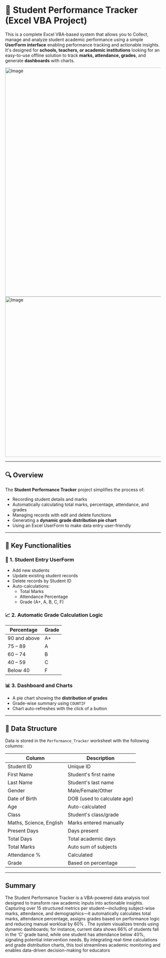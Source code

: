 # 📘 Student Performance Tracker (Excel VBA Project)

This is a complete Excel VBA-based system that allows you to Collect, manage and analyze student academic performance using a simple **UserForm interface** enabling performance tracking and actionable insights. It's designed for **schools, teachers, or academic institutions** looking for an easy-to-use offline solution to track **marks, attendance, grades**, and generate **dashboards** with charts.

<img width="1899" height="741" alt="Image" src="https://github.com/user-attachments/assets/eec9652f-dc33-4d0f-8ebd-a701f20949fa" />

<img width="1046" height="519" alt="Image" src="https://github.com/user-attachments/assets/b428dfc2-1a5b-46b2-a3d9-01d3736707cc" />

---

## 🔍 Overview

The **Student Performance Tracker** project simplifies the process of:
- Recording student details and marks
- Automatically calculating total marks, percentage, attendance, and grades
- Managing records with edit and delete functions
- Generating a **dynamic grade distribution pie chart**
- Using an Excel UserForm to make data entry user-friendly

---

## 🧠 Key Functionalities

### 🎯 1. **Student Entry UserForm**
- Add new students
- Update existing student records
- Delete records by Student ID
- Auto-calculations:
  - Total Marks
  - Attendance Percentage
  - Grade (A+, A, B, C, F)

### 📈 2. **Automatic Grade Calculation Logic**
| Percentage      | Grade |
|-----------------|--------|
| 90 and above    | A+     |
| 75 – 89         | A      |
| 60 – 74         | B      |
| 40 – 59         | C      |
| Below 40        | F      |

### 📊 3. **Dashboard and Charts**
- A pie chart showing the **distribution of grades**
- Grade-wise summary using `COUNTIF`
- Chart auto-refreshes with the click of a button

---

## 📄 Data Structure

Data is stored in the `Performance_Tracker` worksheet with the following columns:

| Column            | Description                      |
|-------------------|----------------------------------|
| Student ID        | Unique ID                        |
| First Name        | Student's first name             |
| Last Name         | Student's last name              |
| Gender            | Male/Female/Other                |
| Date of Birth     | DOB (used to calculate age)      |
| Age               | Auto-calculated                  |
| Class             | Student's class/grade            |
| Maths, Science, English | Marks entered manually   |
| Present Days      | Days present                     |
| Total Days        | Total academic days              |
| Total Marks       | Auto sum of subjects             |
| Attendance %      | Calculated                       |
| Grade             | Based on percentage              |


---
## **Summary**


The Student Performance Tracker is a VBA-powered data analysis tool designed to transform raw academic inputs into actionable insights. Capturing over 15 structured metrics per student—including subject-wise marks, attendance, and demographics—it automatically calculates total marks, attendance percentage, assigns grades based on performance logic and reducing manual workloal by 60% . The system visualizes trends using dynamic dashboards; for instance, current data shows 66% of students fall in the ‘C’ grade band, while one student has attendance below 40%, signaling potential intervention needs. By integrating real-time calculations and grade distribution charts, this tool streamlines academic monitoring and enables data-driven decision-making for educators





